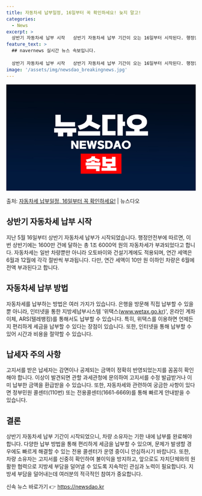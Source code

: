 ```yaml
---
title: 자동차세 납부일정, 16일부터 꼭 확인하세요! 늦지 말고!
categories:
  - News
excerpt: >
  상반기 자동차세 납부 시작   상반기 자동차세 납부 기간이 오는 16일부터 시작된다. 행정안전부는 지난 2월…
feature_text: >
  ## navernews 실시간 뉴스 속보입니다.

  상반기 자동차세 납부 시작   상반기 자동차세 납부 기간이 오는 16일부터 시작된다. 행정안전부는 지난 2월…
image: '/assets/img/newsdao_breakingnews.jpg'
---
```


![뉴스다오 속보](/assets/img/newsdao_breakingnews.jpg)

<p>출처: <a href="https://newsdao.kr/4219" rel="dofollow">자동차세 납부일정, 16일부터 꼭 확인하세요!</a> | 뉴스다오</p>

## 상반기 자동차세 납부 시작

지난 5월 16일부터 상반기 자동차세 납부가 시작되었습니다. 행정안전부에 따르면, 이번 상반기에는 1600만 건에 달하는 총 1조 6000억 원의 자동차세가 부과되었다고 합니다. 자동차세는 일반 차량뿐만 아니라 오토바이와 건설기계에도 적용되며, 연간 세액은 6월과 12월에 각각 절반씩 부과됩니다. 다만, 연간 세액이 10만 원 이하인 차량은 6월에 전액 부과된다고 합니다.

## 자동차세 납부 방법

자동차세를 납부하는 방법은 여러 가지가 있습니다. 은행을 방문해 직접 납부할 수 있을 뿐 아니라, 인터넷을 통한 지방세납부시스템 '위택스(www.wetax.go.kr)', 온라인 계좌이체, ARS(텔레뱅킹)를 통해서도 납부할 수 있습니다. 특히, 위택스를 이용하면 언제든지 편리하게 세금을 납부할 수 있다는 장점이 있습니다. 또한, 인터넷을 통해 납부할 수 있어 시간과 비용을 절약할 수 있습니다.

## 납세자 주의 사항

고지서를 받은 납세자는 감면이나 공제되는 금액이 정확히 반영되었는지를 꼼꼼히 확인해야 합니다. 이상이 발견되면 관할 과세관청에 문의하여 고지서를 수정 발급받거나 이미 납부한 금액을 환급받을 수 있습니다. 또한, 자동차세와 관련하여 궁금한 사항이 있다면 정부민원 콜센터(110번) 또는 전용콜센터(1661-6669)를 통해 빠르게 안내받을 수 있습니다.

## 결론

상반기 자동차세 납부 기간이 시작되었으니, 차량 소유자는 기한 내에 납부를 완료해야 합니다. 다양한 납부 방법을 통해 편리하게 세금을 납부할 수 있으며, 문제가 발생할 경우에도 빠르게 해결할 수 있는 전용 콜센터가 운영 중이니 안심하시기 바랍니다. 또한, 차량 소유자는 고지서를 신중히 확인하여 불이익을 방지하고, 앞으로도 자치단체와의 원활한 협력으로 지방세 부담을 덜어낼 수 있도록 지속적인 관심과 노력이 필요합니다. 지방세 부담을 덜어내는데 여러분의 적극적인 참여가 중요합니다. 

신속 뉴스 바로가기 👉 <a href="https://newsdao.kr" rel="dofollow">https://newsdao.kr</a>


